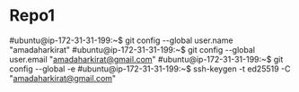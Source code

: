 # Repo1
#ubuntu@ip-172-31-31-199:~$ git config --global user.name "amadaharkirat"
#ubuntu@ip-172-31-31-199:~$ git config --global user.email "amadaharkirat@gmail.com"
#ubuntu@ip-172-31-31-199:~$ git config --global -e
#ubuntu@ip-172-31-31-199:~$ ssh-keygen -t ed25519 -C "amadaharkirat@gmail.com"
